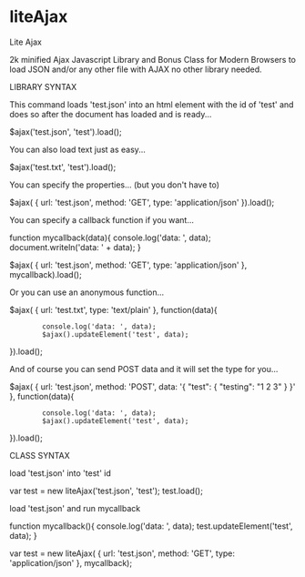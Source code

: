 # liteAjax
Lite Ajax

2k minified Ajax Javascript Library and Bonus Class for Modern Browsers to load JSON and/or any other file with AJAX no other library needed.

LIBRARY SYNTAX

This command loads 'test.json' into an html element with the id of 'test' and does so after the document has loaded and is ready...

$ajax('test.json', 'test').load();

You can also load text just as easy...

$ajax('test.txt', 'test').load();

You can specify the properties... (but you don't have to)

$ajax( { url: 'test.json',
		method: 'GET',
		type: 'application/json' }).load();

You can specify a callback function if you want...

function mycallback(data){
	console.log('data: ', data);
	document.writeln('data: ' + data);
}

$ajax( { url: 'test.json',
		method: 'GET',
		type: 'application/json' }, mycallback).load();


Or you can use an anonymous function...

$ajax( { url: 'test.txt',
		type: 'text/plain' }, function(data){

			console.log('data: ', data);
			$ajax().updateElement('test', data);

}).load();

And of course you can send POST data and it will set the type for you...

$ajax( { url: 'test.json',
		method: 'POST',
		data: '{ "test": { "testing": "1 2 3" } }' }, function(data){

			console.log('data: ', data);
			$ajax().updateElement('test', data);

}).load();

CLASS SYNTAX

load 'test.json' into 'test' id

var test = new liteAjax('test.json', 'test');
test.load();

load 'test.json' and run mycallback

function mycallback(){
	console.log('data: ', data);
	test.updateElement('test', data);
}

var test = new liteAjax( {
	url: 'test.json',
	method: 'GET',
	type: 'application/json' }, mycallback);

